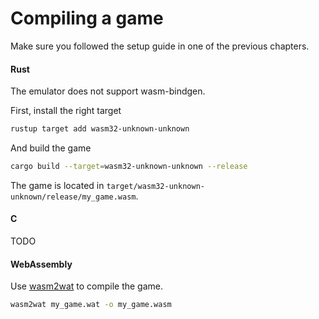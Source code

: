 # Compiling a game

Make sure you followed the setup guide in one of the previous chapters.

<!-- tabs:start -->

#### **Rust**

The emulator does not support wasm-bindgen.

First, install the right target

```sh
rustup target add wasm32-unknown-unknown
```

And build the game

```sh
cargo build --target=wasm32-unknown-unknown --release
```

The game is located in `target/wasm32-unknown-unknown/release/my_game.wasm`.

#### **C**

TODO

#### **WebAssembly**

Use [wasm2wat](https://github.com/WebAssembly/wabt) to compile the game.

```sh
wasm2wat my_game.wat -o my_game.wasm
```

<!-- tabs:end -->
